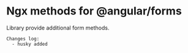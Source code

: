 # Ngx  methods for @angular/forms

Library provide additional form methods.

    Changes log:
      - husky added
